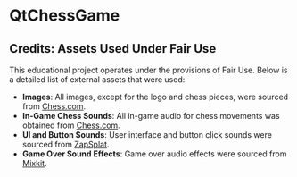 # QtChessGame

## Credits: Assets Used Under Fair Use

This educational project operates under the provisions of Fair Use. Below is a detailed list of external assets that were used:

- **Images**: All images, except for the logo and chess pieces, were sourced from [Chess.com](https://www.chess.com).
- **In-Game Chess Sounds**: All in-game audio for chess movements was obtained from [Chess.com](https://www.chess.com).
- **UI and Button Sounds**: User interface and button click sounds were sourced from [ZapSplat](https://www.zapsplat.com/sound-effect-category/button-clicks/).
- **Game Over Sound Effects**: Game over audio effects were sourced from [Mixkit](https://mixkit.co/free-sound-effects/game-over/).
